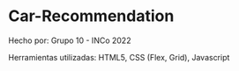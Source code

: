 # Car-Recommendation

Hecho por: Grupo 10 - INCo 2022

Herramientas utilizadas: HTML5, CSS (Flex, Grid), Javascript
